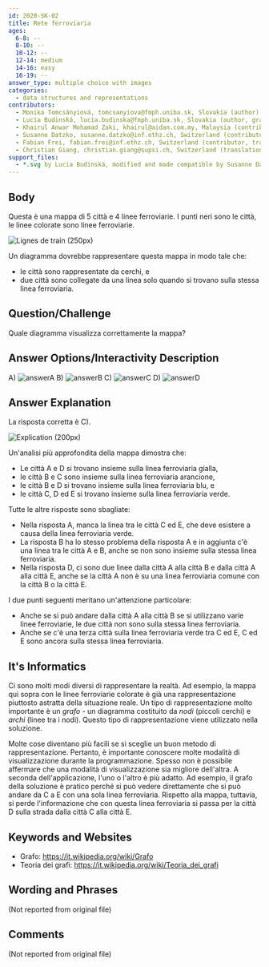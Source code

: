 ```yaml
---
id: 2020-SK-02
title: Rete ferroviaria
ages:
  6-8: --
  8-10: --
  10-12: --
  12-14: medium
  14-16: easy
  16-19: --
answer_type: multiple choice with images
categories:
  - data structures and representations
contributors:
  - Monika Tomcsányiová, tomcsanyiova@fmph.uniba.sk, Slovakia (author)
  - Lucia Budinská, lucia.budinska@fmph.uniba.sk, Slovakia (author, graphics)
  - Khairul Anwar Mohamad Zaki, khairul@aidan.com.my, Malaysia (contributor)
  - Susanne Datzko, susanne.datzko@inf.ethz.ch, Switzerland (contributor, graphics)
  - Fabian Frei, fabian.frei@inf.ethz.ch, Switzerland (contributor, translation from English into German)
  - Christian Giang, christian.giang@supsi.ch, Switzerland (translation from German into Italian)
support_files:
  - *.svg by Lucia Budinská, modified and made compatible by Susanne Datzko
---
```



## Body

Questa è una mappa di 5 città e 4 linee ferroviarie. I punti neri sono le città, le linee colorate sono linee ferroviarie.

![](graphics/2020-SK-02_taskbody-compatible.svg "Lignes de train (250px)")

Un diagramma dovrebbe rappresentare questa mappa in modo tale che:
 - le città sono rappresentate da cerchi, e
 - due città sono collegate da una linea solo quando si trovano sulla stessa linea ferroviaria.


## Question/Challenge

Quale diagramma visualizza correttamente la mappa?


## Answer Options/Interactivity Description


 A)  ![answerA] 
 B)  ![answerB] 
 C)  ![answerC] 
 D)  ![answerD] 

[answerA]: graphics/2020-SK-02_answerA-compatible.svg "Réponse A (200px)"
[answerB]: graphics/2020-SK-02_answerB-compatible.svg "Réponse B (200px)"
[answerC]: graphics/2020-SK-02_answerC-compatible.svg "Réponse C (200px)"
[answerD]: graphics/2020-SK-02_answerD-compatible.svg "Réponse D (200px)"


## Answer Explanation

La risposta corretta è C).

![](graphics/2020-SK-02_explanation-compatible.svg "Explication (200px)")

Un'analisi più approfondita della mappa dimostra che:
 - Le città A e D si trovano insieme sulla linea ferroviaria gialla,
 - le città B e C sono insieme sulla linea ferroviaria arancione,
 - le città B e D si trovano insieme sulla linea ferroviaria blu, e
 - le città C, D ed E si trovano insieme sulla linea ferroviaria verde. 

Tutte le altre risposte sono sbagliate:
 - Nella risposta A, manca la linea tra le città C ed E, che deve esistere a causa della linea ferroviaria verde. 
 - La risposta B ha lo stesso problema della risposta A e in aggiunta c'è una linea tra le città A e B, anche se non sono insieme sulla stessa linea ferroviaria.
 - Nella risposta D, ci sono due linee dalla città A alla città B e dalla città A alla città E, anche se la città A non è su una linea ferroviaria comune con la città B o la città E.

I due punti seguenti meritano un'attenzione particolare:
 - Anche se si può andare dalla città A alla città B se si utilizzano varie linee ferroviarie, le due città non sono sulla stessa linea ferroviaria.
 - Anche se c'è una terza città sulla linea ferroviaria verde tra C ed E, C ed E sono ancora sulla stessa linea ferroviaria.


## It's Informatics

Ci sono molti modi diversi di rappresentare la realtà. Ad esempio, la mappa qui sopra con le linee ferroviarie colorate è già una rappresentazione piuttosto astratta della situazione reale. Un tipo di rappresentazione molto importante è un _grafo_ - un diagramma costituito da _nodi_ (piccoli cerchi) e _archi_ (linee tra i nodi). Questo tipo di rappresentazione viene utilizzato nella soluzione.

Molte cose diventano più facili se si sceglie un buon metodo di rappresentazione. Pertanto, è importante conoscere molte modalità di visualizzazione durante la programmazione. Spesso non è possibile affermare che una modalità di visualizzazione sia migliore dell'altra. A seconda dell'applicazione, l'uno o l'altro è più adatto. Ad esempio, il grafo della soluzione è pratico perché si può vedere direttamente che si può andare da C a E con una sola linea ferroviaria. Rispetto alla mappa, tuttavia, si perde l'informazione che con questa linea ferroviaria si passa per la città D sulla strada dalla città C alla città E.


## Keywords and Websites

 - Grafo: https://it.wikipedia.org/wiki/Grafo
 - Teoria dei grafi: https://it.wikipedia.org/wiki/Teoria_dei_grafi 


## Wording and Phrases

(Not reported from original file)


## Comments

(Not reported from original file)
